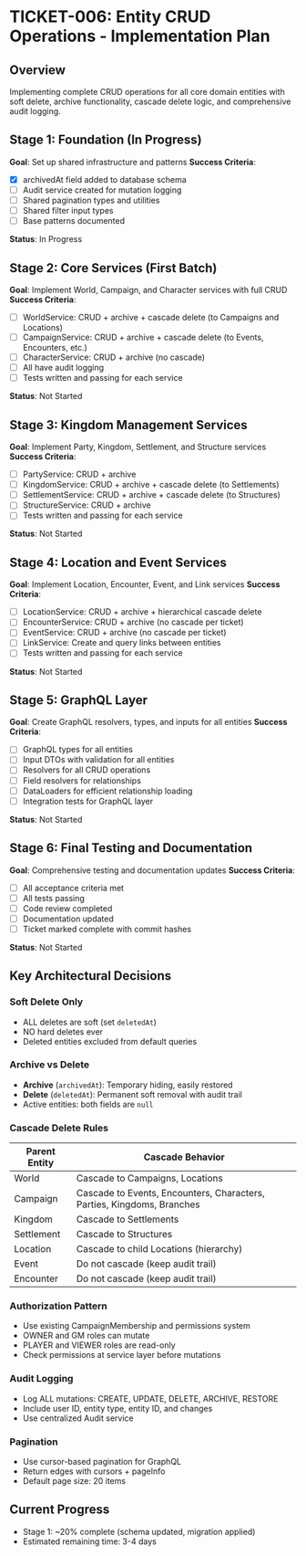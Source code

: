 # TICKET-006: Entity CRUD Operations - Implementation Plan

## Overview

Implementing complete CRUD operations for all core domain entities with soft delete, archive functionality, cascade delete logic, and comprehensive audit logging.

## Stage 1: Foundation (In Progress)

**Goal**: Set up shared infrastructure and patterns
**Success Criteria**:

- [x] archivedAt field added to database schema
- [ ] Audit service created for mutation logging
- [ ] Shared pagination types and utilities
- [ ] Shared filter input types
- [ ] Base patterns documented

**Status**: In Progress

## Stage 2: Core Services (First Batch)

**Goal**: Implement World, Campaign, and Character services with full CRUD
**Success Criteria**:

- [ ] WorldService: CRUD + archive + cascade delete (to Campaigns and Locations)
- [ ] CampaignService: CRUD + archive + cascade delete (to Events, Encounters, etc.)
- [ ] CharacterService: CRUD + archive (no cascade)
- [ ] All have audit logging
- [ ] Tests written and passing for each service

**Status**: Not Started

## Stage 3: Kingdom Management Services

**Goal**: Implement Party, Kingdom, Settlement, and Structure services
**Success Criteria**:

- [ ] PartyService: CRUD + archive
- [ ] KingdomService: CRUD + archive + cascade delete (to Settlements)
- [ ] SettlementService: CRUD + archive + cascade delete (to Structures)
- [ ] StructureService: CRUD + archive
- [ ] Tests written and passing for each service

**Status**: Not Started

## Stage 4: Location and Event Services

**Goal**: Implement Location, Encounter, Event, and Link services
**Success Criteria**:

- [ ] LocationService: CRUD + archive + hierarchical cascade delete
- [ ] EncounterService: CRUD + archive (no cascade per ticket)
- [ ] EventService: CRUD + archive (no cascade per ticket)
- [ ] LinkService: Create and query links between entities
- [ ] Tests written and passing for each service

**Status**: Not Started

## Stage 5: GraphQL Layer

**Goal**: Create GraphQL resolvers, types, and inputs for all entities
**Success Criteria**:

- [ ] GraphQL types for all entities
- [ ] Input DTOs with validation for all entities
- [ ] Resolvers for all CRUD operations
- [ ] Field resolvers for relationships
- [ ] DataLoaders for efficient relationship loading
- [ ] Integration tests for GraphQL layer

**Status**: Not Started

## Stage 6: Final Testing and Documentation

**Goal**: Comprehensive testing and documentation updates
**Success Criteria**:

- [ ] All acceptance criteria met
- [ ] All tests passing
- [ ] Code review completed
- [ ] Documentation updated
- [ ] Ticket marked complete with commit hashes

**Status**: Not Started

## Key Architectural Decisions

### Soft Delete Only

- ALL deletes are soft (set `deletedAt`)
- NO hard deletes ever
- Deleted entities excluded from default queries

### Archive vs Delete

- **Archive** (`archivedAt`): Temporary hiding, easily restored
- **Delete** (`deletedAt`): Permanent soft removal with audit trail
- Active entities: both fields are `null`

### Cascade Delete Rules

| Parent Entity | Cascade Behavior                                                       |
| ------------- | ---------------------------------------------------------------------- |
| World         | Cascade to Campaigns, Locations                                        |
| Campaign      | Cascade to Events, Encounters, Characters, Parties, Kingdoms, Branches |
| Kingdom       | Cascade to Settlements                                                 |
| Settlement    | Cascade to Structures                                                  |
| Location      | Cascade to child Locations (hierarchy)                                 |
| Event         | Do not cascade (keep audit trail)                                      |
| Encounter     | Do not cascade (keep audit trail)                                      |

### Authorization Pattern

- Use existing CampaignMembership and permissions system
- OWNER and GM roles can mutate
- PLAYER and VIEWER roles are read-only
- Check permissions at service layer before mutations

### Audit Logging

- Log ALL mutations: CREATE, UPDATE, DELETE, ARCHIVE, RESTORE
- Include user ID, entity type, entity ID, and changes
- Use centralized Audit service

### Pagination

- Use cursor-based pagination for GraphQL
- Return edges with cursors + pageInfo
- Default page size: 20 items

## Current Progress

- Stage 1: ~20% complete (schema updated, migration applied)
- Estimated remaining time: 3-4 days
